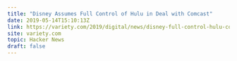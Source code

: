 ```yaml
---
title: "Disney Assumes Full Control of Hulu in Deal with Comcast"
date: 2019-05-14T15:10:13Z
link: https://variety.com/2019/digital/news/disney-full-control-hulu-comcast-deal-1203214338/?utm_medium=RSS&utm_source=hune
site: variety.com
topic: Hacker News
draft: false
---
```

